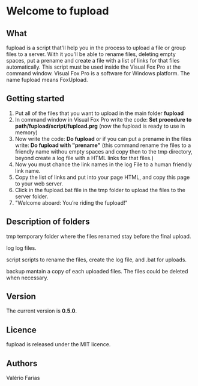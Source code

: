 # Welcome to fupload

## What
fupload is a script that'll help you in the process to upload a file or 
group files to a server. With it you'll be able to rename files, deleting 
empty spaces, put a prename and create a file with a list of links for that files
automatically. This script must be used inside the Visual Fox Pro
at the command window. Visual Fox Pro is a software for Windows platform. 
The name fupload means FoxUpload.


## Getting started

1. Put all of the files that you want to upload in the main folder **fupload**
2. In command window in Visual Fox Pro write the code: **Set procedure to path/fupload/script/fupload.prg** (now the fupload is ready to use in memory)
3. Now write the code: **Do fupload** or if you can put a prename in the files write: 
**Do fupload with "prename"** (this command rename the files to a friendly name withou empty spaces and
copy then to the tmp directory, beyond create a log file with a HTML links for that files.)
4. Now you must chance the link names in the log File to a human friendly link name.
5. Copy the list of links and put into your page HTML, and copy this page to your web server.
6. Click in the fupload.bat file in the tmp folder to upload the files to the server folder.
7. "Welcome aboard: You’re riding the fupload!"


## Description of folders

tmp
  temporary folder where the files renamed stay before the final upload.

log
  log files.

script
  scripts to rename the files, create the log file, and .bat for uploads.

backup
  mantain a copy of each uploaded files. The files could be deleted when necessary.	


## Version

The current version is **0.5.0**.

## Licence

fupload is released under the MIT licence.

## Authors

Valério Farias  


